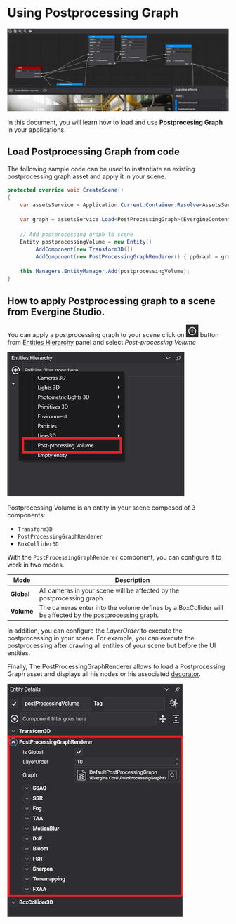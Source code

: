 # Using Postprocessing Graph

![Postprocessing Graph header](images/PostProcessingGraph.jpg)

In this document, you will learn how to load and use **Postprocesing Graph** in your applications.

## Load Postprocessing Graph from code
The following sample code can be used to instantiate an existing postprocessing graph asset and apply it in your scene.
```csharp
protected override void CreateScene()
{
    var assetsService = Application.Current.Container.Resolve<AssetsService>();

    var graph = assetsService.Load<PostProcessingGraph>(EvergineContent.PostprocessingGraph.MyPostProcessingGraph);

    // Add postprocessing graph to scene
    Entity postprocessingVolume = new Entity()
        .AddComponent(new Transform3D())
        .AddComponent(new PostProcessingGraphRenderer() { ppGraph = graph });

    this.Managers.EntityManager.Add(postprocessingVolume);
}
```

## How to apply Postprocessing graph to a scene from Evergine Studio.

You can apply a postprocessing graph to your scene click on ![Plus Icon](../images/plusIcon.jpg) button from [Entities Hierarchy](../../evergine_studio/interface.md) panel and select _Post-processing Volume_

![Create Postprocessing Volume](images/CreatePostprocessingGraph.jpg)

Postprocessing Volume is an entity in your scene composed of 3 components:
* `Transform3D`
* `PostProcessingGraphRenderer`
* `BoxCollider3D`

With the `PostProcessingGraphRenderer` component, you can configure it to work in two modes.

| Mode | Description |
| ---- | ----------- |
| **Global** | All cameras in your scene will be affected by the postprocessing graph. |
| **Volume** | The cameras enter into the volume defines by a BoxCollider will be affected by the postprocessing graph. |

In addition, you can configure the _LayerOrder_ to execute the postprocessing in your scene. For example, you can execute the postprocessing after drawing all entities of your scene but before the UI entities.

Finally, The PostProcessingGraphRenderer allows to load a Postprocessing Graph asset and displays all his nodes or his associated [decorator](custom_postprocessing_graph.md).

![Postprocessing Renderer](images/PostprocessingGraphRenderer.jpg)

